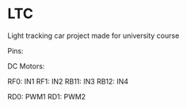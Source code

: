 # LTC
Light tracking car project made for university course

Pins:

DC Motors:

RF0: IN1
RF1: IN2
RB11: IN3
RB12: IN4

RD0: PWM1 
RD1: PWM2 
